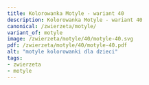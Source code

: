 ```yaml
---
title: Kolorowanka Motyle - wariant 40
description: Kolorowanka Motyle - wariant 40
canonical: /zwierzeta/motyle/
variant_of: motyle
image: /zwierzeta/motyle/40/motyle-40.svg
pdf: /zwierzeta/motyle/40/motyle-40.pdf
alt: "motyle kolorowanki dla dzieci"
tags:
- zwierzeta
- motyle
---
```


